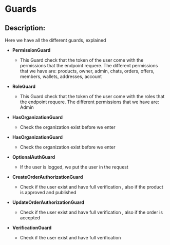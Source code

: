 # Guards

## Description:

Here we have all the different guards, explained

-   **PermissionGuard**

    -   This Guard check that the token of the user come with the permissions that the endpoint requere. The different permissions that we have are: products, owner, admin, chats, orders, offers, members, wallets, addresses, account

-   **RoleGuard**

    -   This Guard check that the token of the user come with the roles that the endpoint requere. The different permissions that we have are: Admin

-   **HasOrganizationGuard**

    -   Check the organization exist before we enter

-   **HasOrganizationGuard**

    -   Check the organization exist before we enter

-   **OptionalAuthGuard**

    -   If the user is logged, we put the user in the request

-   **CreateOrderAuthorizationGuard**

    -   Check if the user exist and have full verification , also if the product is approved and published

-   **UpdateOrderAuthorizationGuard**

    -   Check if the user exist and have full verification , also if the order is accepted

-   **VerificationGuard**

    -   Check if the user exist and have full verification